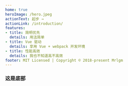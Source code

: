 ```yaml
---
home: true
heroImage: /hero.jpeg
actionText: 起步 →
actionLink: /introduction/
features:
- title: 简明优先
  details: 用法简单
- title: Vue 驱动
  details: 享用 Vue + webpack 开发环境
- title: 性能高效
  details: 我也不知道高不高效
footer: MIT Licensed | Copyright © 2018-present Mrlgm
---
```


### 这是底部